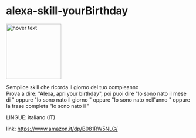 # alexa-skill-yourBirthday
<p>
  <img src="https://images-na.ssl-images-amazon.com/images/I/51ojUdyvzpL.png" width="150" title="hover text">
</p>
Semplice skill che ricorda il giorno del tuo compleanno <br />
Prova a dire: "Alexa, apri your birthday",
poi puoi dire "Io sono nato il mese di <mese>" oppure "Io sono nato il giorno <giorno>" oppure "Io sono nato nell'anno <anno>" 
oppure la frase completa "Io sono nato il  <giorno> <mese> <anno>"
  
LINGUE: italiano (IT)

link: https://www.amazon.it/dp/B081RW5NLG/
